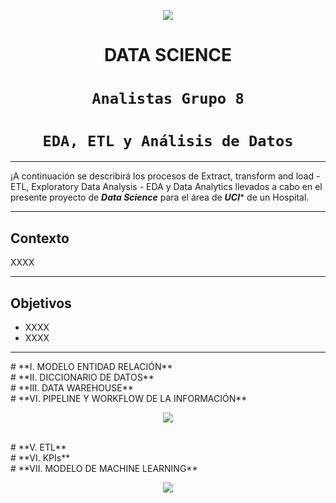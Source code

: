 <p align=center><img src=https://github.com/espadaone/PF_UCI-/blob/d001d3245a72a4123a2a2b0d0a54eef342f06d47/images/Header.jpg><p>

# <h1 align=center> **DATA SCIENCE** </h1>

# <h1 align=center>**`Analistas Grupo 8`**</h1>

# <h1 align=center>**`EDA, ETL y Análisis de Datos`**</h1>

<hr>  

¡A continuación se describirá los procesos de Extract, transform and load - ETL, Exploratory Data Analysis - EDA y Data Analytics llevados a cabo en el presente proyecto de ***Data Science*** para el área de ***UCI**** de un Hospital.

<hr>

## Contexto
XXXX

<hr>

## Objetivos

+ XXXX
+ XXXX

<hr>  
# **I. MODELO ENTIDAD RELACIÓN**

<br/>
# **II. DICCIONARIO DE DATOS**

<br/>
# **III. DATA WAREHOUSE**

<br/>
# **VI. PIPELINE Y WORKFLOW DE LA INFORMACIÓN**

<p align=center><img src=https://github.com/espadaone/PF_UCI-/blob/fb3a251867954bfd6f4a2ec7a0584e9f3c43b808/images/Pipeline.png><p>
  
<br/>
# **V. ETL**
  
  <br/>
# **VI. KPIs**
  
  <br/>
# **VII. MODELO DE MACHINE LEARNING**

<br/>
<p align=center><img src=https://github.com/espadaone/PF_UCI-/blob/c31c4bbdec1a6725a0daae09bac0b100a64608da/images/banner%20inferior.png><p>

<br/>
